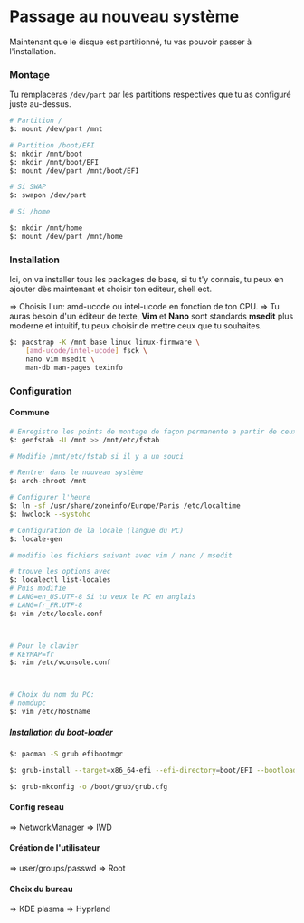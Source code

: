 # Passage au nouveau système

Maintenant que le disque est partitionné, tu vas pouvoir passer à l'installation.

### Montage
Tu remplaceras `/dev/part` par les partitions respectives que tu as configuré juste au-dessus.

```sh
# Partition /
$: mount /dev/part /mnt

# Partition /boot/EFI
$: mkdir /mnt/boot
$: mkdir /mnt/boot/EFI
$: mount /dev/part /mnt/boot/EFI

# Si SWAP
$: swapon /dev/part

# Si /home

$: mkdir /mnt/home
$: mount /dev/part /mnt/home
```

### Installation

Ici, on va installer tous les packages de base, si tu t'y connais, tu peux en ajouter dès maintenant et choisir ton editeur, shell ect.

=> Choisis l'un: amd-ucode ou intel-ucode en fonction de ton CPU.
=> Tu auras besoin d'un éditeur de texte, **Vim** et **Nano** sont standards **msedit** plus moderne et intuitif, tu peux choisir de mettre ceux que tu souhaites.

```sh
$: pacstrap -K /mnt base linux linux-firmware \
	[amd-ucode/intel-ucode] fsck \
	nano vim msedit \
	man-db man-pages texinfo
```

### Configuration

#### Commune

```sh
# Enregistre les points de montage de façon permanente a partir de ceux du moment
$: genfstab -U /mnt >> /mnt/etc/fstab

# Modifie /mnt/etc/fstab si il y a un souci

# Rentrer dans le nouveau système
$: arch-chroot /mnt

# Configurer l'heure
$: ln -sf /usr/share/zoneinfo/Europe/Paris /etc/localtime
$: hwclock --systohc

# Configuration de la locale (langue du PC)
$: locale-gen

# modifie les fichiers suivant avec vim / nano / msedit

# trouve les options avec
$: localectl list-locales
# Puis modifie
# LANG=en_US.UTF-8 Si tu veux le PC en anglais
# LANG=fr_FR.UTF-8
$: vim /etc/locale.conf



# Pour le clavier
# KEYMAP=fr
$: vim /etc/vconsole.conf



# Choix du nom du PC:
# nomdupc
$: vim /etc/hostname
```

##### Installation du boot-loader
```sh 
$: pacman -S grub efibootmgr

$: grub-install --target=x86_64-efi --efi-directory=boot/EFI --bootloader-id=GRUB 

$: grub-mkconfig -o /boot/grub/grub.cfg
```


#### Config réseau
=> NetworkManager
=> IWD
#### Création de l'utilisateur
=> user/groups/passwd
=> Root
#### Choix du bureau
=> KDE plasma
=> Hyprland


